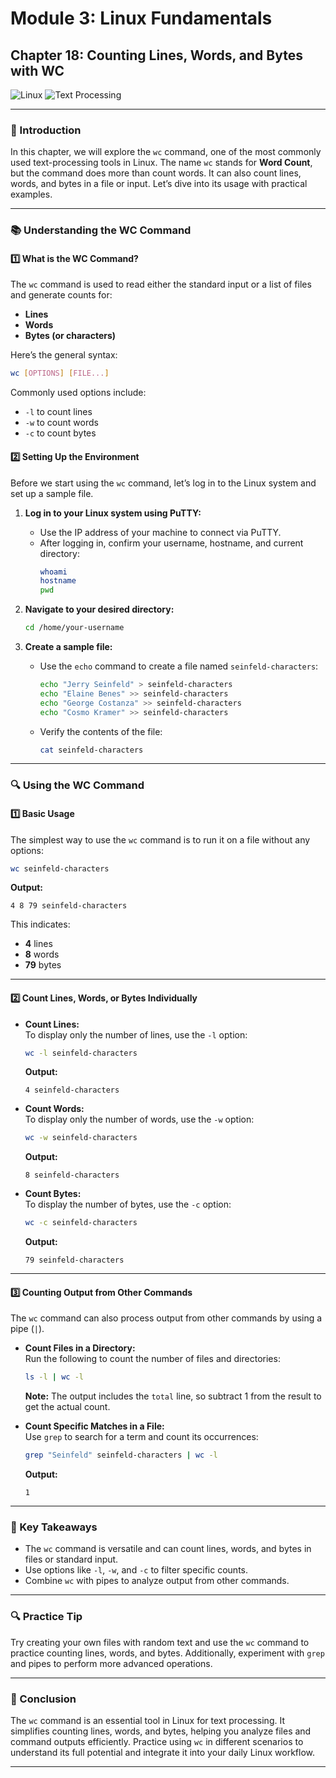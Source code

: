 # **Module 3: Linux Fundamentals**

## **Chapter 18: Counting Lines, Words, and Bytes with WC**

![Linux](https://img.shields.io/badge/Linux-Fundamentals-green) ![Text Processing](https://img.shields.io/badge/Text-Processing-blue)

---

### **🔑 Introduction**

In this chapter, we will explore the `wc` command, one of the most commonly used text-processing tools in Linux. The name `wc` stands for **Word Count**, but the command does more than count words. It can also count lines, words, and bytes in a file or input. Let’s dive into its usage with practical examples.

---

### **📚 Understanding the WC Command**

#### **1️⃣ What is the WC Command?**

The `wc` command is used to read either the standard input or a list of files and generate counts for:  
- **Lines**  
- **Words**  
- **Bytes (or characters)**  

Here’s the general syntax:  
```bash
wc [OPTIONS] [FILE...]
```

Commonly used options include:  
- `-l` to count lines  
- `-w` to count words  
- `-c` to count bytes  

#### **2️⃣ Setting Up the Environment**

Before we start using the `wc` command, let’s log in to the Linux system and set up a sample file.

1. **Log in to your Linux system using PuTTY:**
   - Use the IP address of your machine to connect via PuTTY.
   - After logging in, confirm your username, hostname, and current directory:
     ```bash
     whoami
     hostname
     pwd
     ```

2. **Navigate to your desired directory:**
   ```bash
   cd /home/your-username
   ```

3. **Create a sample file:**
   - Use the `echo` command to create a file named `seinfeld-characters`:
     ```bash
     echo "Jerry Seinfeld" > seinfeld-characters
     echo "Elaine Benes" >> seinfeld-characters
     echo "George Costanza" >> seinfeld-characters
     echo "Cosmo Kramer" >> seinfeld-characters
     ```
   - Verify the contents of the file:
     ```bash
     cat seinfeld-characters
     ```

---

### **🔍 Using the WC Command**

#### **1️⃣ Basic Usage**

The simplest way to use the `wc` command is to run it on a file without any options:  
```bash
wc seinfeld-characters
```

**Output:**
```
4 8 79 seinfeld-characters
```
This indicates:  
- **4** lines  
- **8** words  
- **79** bytes  

---

#### **2️⃣ Count Lines, Words, or Bytes Individually**

- **Count Lines:**  
  To display only the number of lines, use the `-l` option:  
  ```bash
  wc -l seinfeld-characters
  ```  
  **Output:**  
  ```
  4 seinfeld-characters
  ```

- **Count Words:**  
  To display only the number of words, use the `-w` option:  
  ```bash
  wc -w seinfeld-characters
  ```  
  **Output:**  
  ```
  8 seinfeld-characters
  ```

- **Count Bytes:**  
  To display the number of bytes, use the `-c` option:  
  ```bash
  wc -c seinfeld-characters
  ```  
  **Output:**  
  ```
  79 seinfeld-characters
  ```

---

#### **3️⃣ Counting Output from Other Commands**

The `wc` command can also process output from other commands by using a pipe (`|`).

- **Count Files in a Directory:**  
  Run the following to count the number of files and directories:  
  ```bash
  ls -l | wc -l
  ```  
  **Note:** The output includes the `total` line, so subtract 1 from the result to get the actual count.

- **Count Specific Matches in a File:**  
  Use `grep` to search for a term and count its occurrences:  
  ```bash
  grep "Seinfeld" seinfeld-characters | wc -l
  ```  
  **Output:**  
  ```
  1
  ```

---

### **🔄 Key Takeaways**

- The `wc` command is versatile and can count lines, words, and bytes in files or standard input.  
- Use options like `-l`, `-w`, and `-c` to filter specific counts.  
- Combine `wc` with pipes to analyze output from other commands.  

---

### **🔍 Practice Tip**

Try creating your own files with random text and use the `wc` command to practice counting lines, words, and bytes. Additionally, experiment with `grep` and pipes to perform more advanced operations.

---

### **🐛 Conclusion**

The `wc` command is an essential tool in Linux for text processing. It simplifies counting lines, words, and bytes, helping you analyze files and command outputs efficiently. Practice using `wc` in different scenarios to understand its full potential and integrate it into your daily Linux workflow.

--- 
